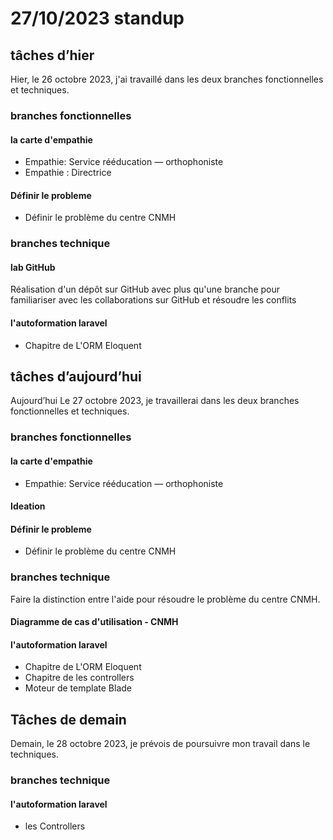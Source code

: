 # 27/10/2023 standup 
## tâches d’hier
Hier, le 26 octobre 2023, j'ai travaillé dans les deux branches fonctionnelles et techniques.

###  branches fonctionnelles 
#### la carte d'empathie
- Empathie: Service rééducation — orthophoniste
- Empathie : Directrice
#### Définir le probleme
- Définir le problème du centre CNMH

###  branches technique 
#### lab GitHub 
Réalisation d'un  dépôt   sur GitHub avec plus qu'une branche pour familiariser avec les collaborations sur GitHub et résoudre les conflits
#### l'autoformation laravel 
- Chapitre de L'ORM Eloquent 
 




## tâches d’aujourd’hui 
Aujourd’hui Le 27 octobre 2023, je travaillerai dans les deux branches fonctionnelles et techniques.
###  branches fonctionnelles 
#### la carte d'empathie
- Empathie: Service rééducation — orthophoniste

#### Ideation
#### Définir le probleme
- Définir le problème du centre CNMH

###  branches technique 

Faire la distinction entre l'aide pour résoudre le problème du centre CNMH.
#### Diagramme de cas d'utilisation - CNMH

#### l'autoformation laravel 
- Chapitre de L'ORM Eloquent 
- Chapitre de les controllers 
 - Moteur de template Blade 





## Tâches de demain 
Demain, le 28 octobre 2023, je prévois de poursuivre mon travail dans le techniques.


###  branches technique 
#### l'autoformation laravel 
 - les Controllers 

   


